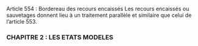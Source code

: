 Article 554 : Bordereau des recours encaissés
Les recours encaissés ou sauvetages donnent lieu à un traitement parallèle et similaire que celui de l’article 553.
### CHAPITRE 2 : LES ETATS MODELES